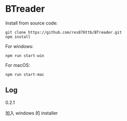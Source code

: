 # BTreader

Install from source code:

```shell
git clone https://github.com/res876ttb/BTreader.git
npm install
```

For windows:

```shell
npm run start-win
```

For macOS:

```shell
npm run start-mac
```



## Log

0.2.1

加入 windows 的 installer

